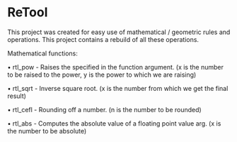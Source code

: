 # ReTool
This project was created for easy use of mathematical / geometric rules and operations. This project contains a rebuild of all these operations.

Mathematical functions:

• rtl_pow - Raises the specified in the function argument. (x is the number to be raised to the power, y is the power to which we are raising)

• rtl_sqrt - Inverse square root. (x is the number from which we get the final result)

• rtl_cefl - Rounding off a number. (n is the number to be rounded)

• rtl_abs - Computes the absolute value of a floating point value arg. (x is the number to be absolute)
